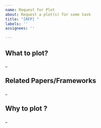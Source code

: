 ```yaml
---
name: Request for Plot
about: Request a plot(s) for some task
title: "[RFP] "
labels: ''
assignees: ''

---
```


## What to plot?

_

## Related Papers/Frameworks

_

## Why to plot ?

_
